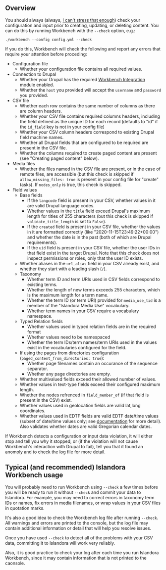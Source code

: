 ## Overview

You should always (always, [I can't stress that enough](https://www.youtube.com/watch?v=2ZgtEdFAg3s)) check your configuration and input prior to creating, updating, or deleting content. You can do this by running Workbench with the `--check` option, e.g.:

`./workbench --config config.yml --check`

If you do this, Workbench will check the following and report any errors that require your attention before proceding:

* Configuration file
    * Whether your configuration file contains all required values.
* Connection to Drupal
    * Whether your Drupal has the required [Workbench Integration](https://github.com/mjordan/islandora_workbench_integration) module enabled.
    * Whether the `host` you provided will accept the `username` and `password` you provided.
* CSV file
    * Whether each row contains the same number of columns as there are column headers.
    * Whether your CSV file contains required columns headers, including the field defined as the unique ID for each record (defaults to "id" if the `id_field` key is not in your config file)
    * Whether your CSV column headers correspond to existing Drupal field machine names.
    * Whether all Drupal fields that are configured to be required are present in the CSV file.
    * Whether the columns required to create paged content are present (see "Creating paged content" below).
* Media files
    * Whether the files named in the CSV file are present, or in the case of remote files, are accessible (but this check is skipped if `allow_missing_files: true` is present in your config file for "create" tasks). If `nodes_only` is true, this check is skipped.
* Field values
    * Base fields
        * If the `langcode` field is present in your CSV, whether values in it are valid Drupal language codes.
        * Whether values in the `title` field exceed Drupal's maximum length for titles of 255 characters (but this check is skipped if `validate_title_length` is set to `False`).
        * If the `created` field is present in your CSV file, whether the values in it are formatted correctly (like "2020-11-15T23:49:22+00:00") and whether the date is in the past (both of which are Drupal requirements).
        * If the `uid` field is present in your CSV file, whether the user IDs in that field exist in the target Drupal. Note that this check does not inspect permissions or roles, only that the user ID exists.
    * Whether aliases in the `url_alias` field in your CSV already exist, and whether they start with a leading slash (`/`).
    * Taxonomy
        * Whether term ID and term URIs used in CSV fields correspond to existing terms.
        * Whether the length of new terms exceeds 255 characters, which is the maximum length for a term name.
        * Whether the term ID (or term URI) provided for `media_use_tid` is a member of the "Islandora Media Use" vocabulary.
        * Whether term names in your CSV require a vocabulary namespace.
    * Typed Relation fields
        * Whether values used in typed relation fields are in the required format
        * Whether values need to be namespaced
        * Whether the term IDs/term names/term URIs used in the values exist in the vocabularies configured for the field.
    * If using the pages from directories configuration (`paged_content_from_directories: true`):
        * Whether page filenames contain an occurance of the sequence separator.
        * Whether any page directories are empty.
    * Whether multivalued fields exceed their allowed number of values.
    * Whether values in text-type fields exceed their configured maximum length.
    * Whether the nodes refrenced in `field_member_of` (if that field is present in the CSV) exist.
    * Whether values used in geolocation fields are valid lat,long coordinates.
    * Whether values used in EDTF fields are valid EDTF date/time values (subset of date/time values only; see [documentation](https://mjordan.github.io/islandora_workbench_docs/fields/#field-types) for more detail). Also validates whether dates are valid Gregorian calendar dates.

If Workbench detects a configuration or input data violation, it will either stop and tell you why it stopped, or (if the violation will not cause Workbench's interaction with Drupal to fail), tell you that it found an anomoly and to check the log file for more detail.

## Typical (and recommended) Islandora Workbench usage

You will probably need to run Workbench using `--check` a few times before you will be ready to run it without `--check` and commit your data to Islandora. For example, you may need to correct errors in taxonomy term IDs or names, fix errors in media filenames, or wrap values in your CSV files in quotation marks.

It's also a good idea to check the Workbench log file after running `--check`. All warnings and errors are printed to the console, but the log file may contain additional information or detail that will help you resolve issues.

Once you have used `--check` to detect all of the problems with your CSV data, committing it to Islandora will work very reliably.

Also, it is good practice to check your log after each time you run Islandora Workbench, since it may contain information that is not printed to the caonsole. 
